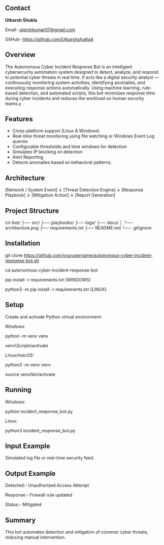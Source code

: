 ## Contact

**Utkarsh Shukla**

Email- utqrshkumar07@gmail.com

GitHub- https://github.com/Utkarshshukla4


##  Overview

The Autonomous Cyber Incident Response Bot is an intelligent cybersecurity automation system designed to detect, analyze, and respond to potential cyber threats in real time. It acts like a digital security analyst — continuously monitoring system activities, identifying anomalies, and executing response actions automatically. Using machine learning, rule-based detection, and automated scripts, this bot minimizes response time during cyber incidents and reduces the workload on human security teams.y

##  Features

- Cross-platform support (Linux & Windows)
- Real-time threat monitoring using file watching or Windows Event Log queries
- Configurable thresholds and time windows for detection
- Simulates IP blocking on detection
- Alert Reporting
- Detects anomalies based on behavioral patterns.
  
##  Architecture

[Network / System Event]
      ↓
[Threat Detection Engine]
      ↓
[Response Playbook]
      ↓
[Mitigation Action]
      ↓
[Report Generation]


## Project Structure

cir-bot/
├── src/
├── playbooks/
├── logs/
├── docs/
│   └── architecture.png
├── requirements.txt
├── README.md
└── .gitignore


##  Installation

git clone https://github.com/yourusername/autonomous-cyber-incident-response-bot.git

cd autonomous-cyber-incident-response-bot

pip install -r requirements.txt  {WINDOWS}

python3 -m pip install -r requirements.txt  {LINUX}


## Setup 

 Create and activate Python virtual environment:

_Windows:_

python -m venv venv

venv\Scripts\activate

_Linux/macOS:_

python3 -m venv venv

source venv/bin/activate


## Running
   
_Windows:_

python incident_response_bot.py

_Linux:_

python3 incident_response_bot.py

## Input Example

Simulated log file or real-time security feed.

## Output Example

Detected:- Unauthorized Access Attempt

Response:- Firewall rule updated 

Status:- Mitigated

## Summary

This bot automates detection and mitigation of common cyber threats, reducing manual intervention.
